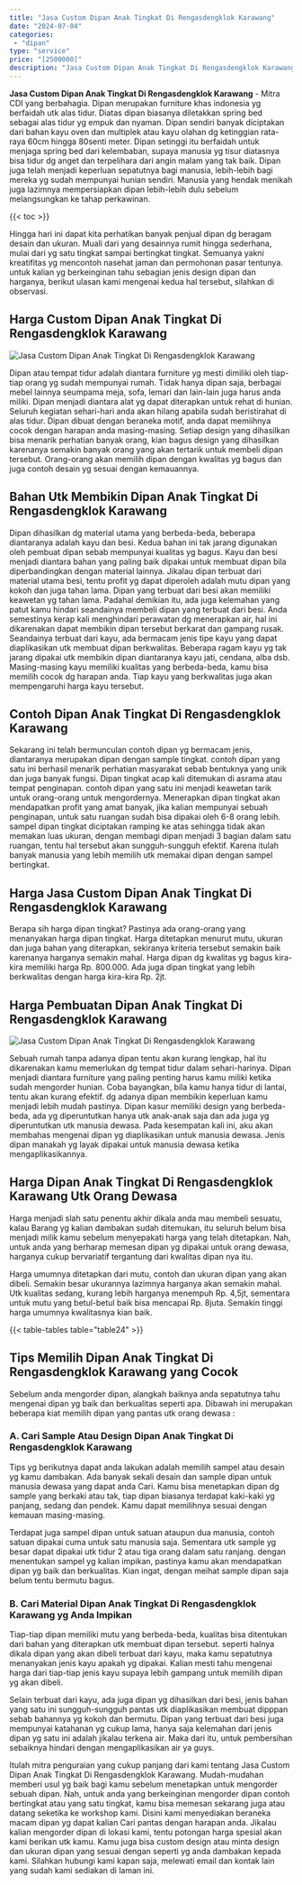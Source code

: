 ```yaml
---
title: "Jasa Custom Dipan Anak Tingkat Di Rengasdengklok Karawang"
date: "2024-07-04"
categories:
 - "dipan"
type: "service"
price: "[2500000]"
description: "Jasa Custom Dipan Anak Tingkat Di Rengasdengklok Karawang. Itulah mitra penguraian yang cukup panjang dari kami tentang Jasa Custom Dipan Anak Tingkat Di Ren..."
---
```


**Jasa Custom Dipan Anak Tingkat Di Rengasdengklok Karawang** - Mitra CDI yang berbahagia. Dipan merupakan furniture khas indonesia yg berfaidah utk alas tidur. Diatas dipan biasanya diletakkan spring bed sebagai alas tidur yg empuk dan nyaman. Dipan sendiri banyak diciptakan dari bahan kayu oven dan multiplek atau kayu olahan dg ketinggian rata-raya 60cm hingga 80senti meter. Dipan setinggi itu berfaidah untuk menjaga spring bed dari kelembaban, supaya manusia yg tisur diatasnya bisa tidur dg anget dan terpelihara dari angin malam yang tak baik. Dipan juga telah menjadi keperluan sepatutnya bagi manusia, lebih-lebih bagi mereka yg sudah mempunyai hunian sendiri. Manusia yang hendak menikah juga lazimnya mempersiapkan dipan lebih-lebih dulu sebelum melangsungkan ke tahap perkawinan.

{{< toc >}}

Hingga hari ini dapat kita perhatikan banyak penjual dipan dg beragam desain dan ukuran. Muali dari yang desainnya rumit hingga sederhana, mulai dari yg satu tingkat sampai bertingkat tingkat. Semuanya yakni kreatifitas yg mencontoh nasehat jaman dan permohonan pasar tentunya. untuk kalian yg berkeinginan tahu sebagian jenis design dipan dan harganya, berikut ulasan kami mengenai kedua hal tersebut, silahkan di observasi.

## Harga Custom Dipan Anak Tingkat Di Rengasdengklok Karawang

![Jasa Custom Dipan Anak Tingkat Di Rengasdengklok Karawang](/images/mebel/dipan-anak-014-1.jpg)

Dipan atau tempat tidur adalah diantara furniture yg mesti dimiliki oleh tiap-tiap orang yg sudah mempunyai rumah. Tidak hanya dipan saja, berbagai mebel lainnya seumpama meja, sofa, lemari dan lain-lain juga harus anda miliki. Dipan menjadi diantara alat yg dapat diterapkan untuk rehat di hunian. Seluruh kegiatan sehari-hari anda akan hilang apabila sudah beristirahat di alas tidur. Dipan dibuat dengan beraneka motif, anda dapat memiihnya cocok dengan harapan anda masing-masing. Setiap design yang dihasilkan bisa menarik perhatian banyak orang, kian bagus design yang dihasilkan karenanya semakin banyak orang yang akan tertarik untuk membeli dipan tersebut. Orang-orang akan memilih dipan dengan kwalitas yg bagus dan juga contoh desain yg sesuai dengan kemauannya.

## Bahan Utk Membikin Dipan Anak Tingkat Di Rengasdengklok Karawang

Dipan dihasilkan dg material utama yang berbeda-beda, beberapa diantaranya adalah kayu dan besi. Kedua bahan ini tak jarang digunakan oleh pembuat dipan sebab mempunyai kualitas yg bagus. Kayu dan besi menjadi diantara bahan yang paling baik dipakai untuk membuat dipan bila diperbandingkan dengan material lainnya. Jikalau dipan terbuat dari material utama besi, tentu profit yg dapat diperoleh adalah mutu dipan yang kokoh dan juga tahan lama. Dipan yang terbuat dari besi akan memiliki keawetan yg tahan lama. Padahal demikian itu, ada juga kelemahan yang patut kamu hindari seandainya membeli dipan yang terbuat dari besi. Anda semestinya kerap kali menghindari perawatan dg menerapkan air, hal ini dikarenakan dapat membikin dipan tersebut berkarat dan gampang rusak. Seandainya terbuat dari kayu, ada bermacam jenis tipe kayu yang dapat diaplikasikan utk membuat dipan berkwalitas. Beberapa ragam kayu yg tak jarang dipakai utk membikin dipan diantaranya kayu jati, cendana, alba dsb. Masing-masing kayu memiliki kualitas yang berbeda-beda, kamu bisa memilih cocok dg harapan anda. Tiap kayu yang berkwalitas juga akan mempengaruhi harga kayu tersebut.

## Contoh Dipan Anak Tingkat Di Rengasdengklok Karawang

Sekarang ini telah bermunculan contoh dipan yg bermacam jenis, diantaranya merupakan dipan dengan sample tingkat. contoh dipan yang satu ini berhasil menarik perhatian masyarakat sebab bentuknya yang unik dan juga banyak fungsi. Dipan tingkat acap kali ditemukan di asrama atau tempat penginapan. contoh dipan yang satu ini menjadi keawetan tarik untuk orang-orang untuk mengordernya. Menerapkan dipan tingkat akan mendapatkan profit yang amat banyak, jika kalian mempunyai sebuah penginapan, untuk satu ruangan sudah bisa dipakai oleh 6-8 orang lebih. sampel dipan tingkat diciptakan ramping ke atas sehingga tidak akan memakan luas ukuran, dengan membagi dipan menjadi 3 bagian dalam satu ruangan, tentu hal tersebut akan sungguh-sungguh efektif. Karena itulah banyak manusia yang lebih memilih utk memakai dipan dengan sampel bertingkat.

## Harga Jasa Custom Dipan Anak Tingkat Di Rengasdengklok Karawang

Berapa sih harga dipan tingkat? Pastinya ada orang-orang yang menanyakan harga dipan tingkat. Harga ditetapkan menurut mutu, ukuran dan juga bahan yang diterapkan, sekiranya kriteria tersebut semakin baik karenanya harganya semakin mahal. Harga dipan dg kwalitas yg bagus kira-kira memiliki harga Rp. 800.000. Ada juga dipan tingkat yang lebih berkwalitas dengan harga kira-kira Rp. 2jt.

## Harga Pembuatan Dipan Anak Tingkat Di Rengasdengklok Karawang

![Jasa Custom Dipan Anak Tingkat Di Rengasdengklok Karawang](/images/mebel/dipan-dewasa-003.jpg)

Sebuah rumah tanpa adanya dipan tentu akan kurang lengkap, hal itu dikarenakan kamu memerlukan dg tempat tidur dalam sehari-harinya. Dipan menjadi diantara furniture yang paling penting harus kamu miliki ketika sudah mengorder hunian. Coba bayangkan, bila kamu hanya tidur di lantai, tentu akan kurang efektif. dg adanya dipan membikin keperluan kamu menjadi lebih mudah pastinya. Dipan kasur memiliki design yang berbeda-beda, ada yg diperuntutkan hanya utk anak-anak saja dan ada juga yg diperuntutkan utk manusia dewasa. Pada kesempatan kali ini, aku akan membahas mengenai dipan yg diaplikasikan untuk manusia dewasa. Jenis dipan manakah yg layak dipakai untuk manusia dewasa ketika mengaplikasikannya.

## Harga Dipan Anak Tingkat Di Rengasdengklok Karawang Utk Orang Dewasa

Harga menjadi slah satu penentu akhir dikala anda mau membeli sesuatu, kalau Barang yg kalian dambakan sudah ditemukan, itu seluruh belum bisa menjadi milik kamu sebelum menyepakati harga yang telah ditetapkan. Nah, untuk anda yang berharap memesan dipan yg dipakai untuk orang dewasa, harganya cukup bervariatif tergantung dari kwalitas dipan nya itu.

Harga umumnya ditetapkan dari mutu, contoh dan ukuran dipan yang akan dibeli. Semakin besar ukurannya lazimnya harganya akan semakin mahal. Utk kualitas sedang, kurang lebih harganya menempuh Rp. 4,5jt, sementara untuk mutu yang betul-betul baik bisa mencapai Rp. 8juta. Semakin tinggi harga umumnya kwalitasnya kian baik.

{{< table-tables table="table24" >}}

## Tips Memilih Dipan Anak Tingkat Di Rengasdengklok Karawang yang Cocok

Sebelum anda mengorder dipan, alangkah baiknya anda sepatutnya tahu mengenai dipan yg baik dan berkualitas seperti apa. Dibawah ini merupakan beberapa kiat memilih dipan yang pantas utk orang dewasa :

### A. Cari Sample Atau Design Dipan Anak Tingkat Di Rengasdengklok Karawang

Tips yg berikutnya dapat anda lakukan adalah memilih sampel atau desain yg kamu dambakan. Ada banyak sekali desain dan sample dipan untuk manusia dewasa yang dapat anda Cari. Kamu bisa menetapkan dipan dg sample yang berkaki atau tak, tiap dipan biasanya terdapat kaki-kaki yg panjang, sedang dan pendek. Kamu dapat memilihnya sesuai dengan kemauan masing-masing.

Terdapat juga sampel dipan untuk satuan ataupun dua manusia, contoh satuan dipakai cuma untuk satu manusia saja. Sementara utk sample yg besar dapat dipakai utk tidur 2 atau tiga orang dalam satu ranjang. dengan menentukan sampel yg kalian impikan, pastinya kamu akan mendapatkan dipan yg baik dan berkualitas. Kian ingat, dengan meihat sample dipan saja belum tentu bermutu bagus.

### B. Cari Material Dipan Anak Tingkat Di Rengasdengklok Karawang yg Anda Impikan

Tiap-tiap dipan memiliki mutu yang berbeda-beda, kualitas bisa ditentukan dari bahan yang diterapkan utk membuat dipan tersebut. seperti halnya dikala dipan yang akan dibeli terbuat dari kayu, maka kamu sepatutnya menanyakan jenis kayu apakah yg dipakai. Kalian mesti tahu mengenai harga dari tiap-tiap jenis kayu supaya lebih gampang untuk memilih dipan yg akan dibeli.

Selain terbuat dari kayu, ada juga dipan yg dihasilkan dari besi, jenis bahan yang satu ini sungguh-sungguh pantas utk diaplikasikan membuat dipppan sebab bahannya yg kokoh dan bermutu. Dipan yang terbuat dari besi juga mempunyai katahanan yg cukup lama, hanya saja kelemahan dari jenis dipan yg satu ini adalah jikalau terkena air. Maka dari itu, untuk pembersihan sebaiknya hindari dengan mengaplikasikan air ya guys.

Itulah mitra penguraian yang cukup panjang dari kami tentang Jasa Custom Dipan Anak Tingkat Di Rengasdengklok Karawang. Mudah-mudahan memberi usul yg baik bagi kamu sebelum menetapkan untuk mengorder sebuah dipan. Nah, untuk anda yang berkeinginan mengorder dipan contoh bertingkat atau yang satu tingkat, kamu bisa memesan sekarang juga atau datang seketika ke workshop kami. Disini kami menyediakan beraneka macam dipan yg dapat kalian Cari pantas dengan harapan anda. Jikalau kalian mengorder dipan di lokasi kami, tentu potongan harga spesial akan kami berikan utk kamu. Kamu juga bisa custom design atau minta design dan ukuran dipan yang sesuai dengan seperti yg anda dambakan kepada kami. Silahkan hubungi kami kapan saja, melewati email dan kontak lain yang sudah kami sediakan di laman ini.
